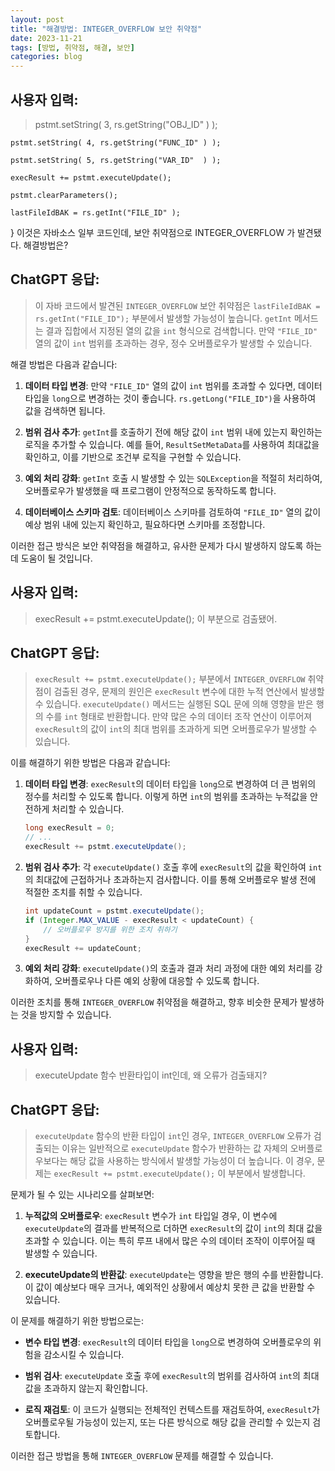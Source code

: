 ```yaml
---
layout: post
title: "해결방법: INTEGER_OVERFLOW 보안 취약점"
date: 2023-11-21
tags: [방법, 취약점, 해결, 보안]
categories: blog
---
```


## 사용자 입력:
> 	pstmt.setString( 3, rs.getString("OBJ_ID"  ) );

	pstmt.setString( 4, rs.getString("FUNC_ID" ) );

	pstmt.setString( 5, rs.getString("VAR_ID"  ) );

	execResult += pstmt.executeUpdate(); 

	pstmt.clearParameters();

	lastFileIdBAK = rs.getInt("FILE_ID" );	

} 이것은 자바소스 일부 코드인데, 보안 취약점으로 INTEGER_OVERFLOW 가 발견됐다. 해결방법은?

## ChatGPT 응답:
> 이 자바 코드에서 발견된 `INTEGER_OVERFLOW` 보안 취약점은 `lastFileIdBAK = rs.getInt("FILE_ID");` 부분에서 발생할 가능성이 높습니다. `getInt` 메서드는 결과 집합에서 지정된 열의 값을 `int` 형식으로 검색합니다. 만약 `"FILE_ID"` 열의 값이 `int` 범위를 초과하는 경우, 정수 오버플로우가 발생할 수 있습니다.

해결 방법은 다음과 같습니다:

1. **데이터 타입 변경**: 만약 `"FILE_ID"` 열의 값이 `int` 범위를 초과할 수 있다면, 데이터 타입을 `long`으로 변경하는 것이 좋습니다. `rs.getLong("FILE_ID")`을 사용하여 값을 검색하면 됩니다.

2. **범위 검사 추가**: `getInt`를 호출하기 전에 해당 값이 `int` 범위 내에 있는지 확인하는 로직을 추가할 수 있습니다. 예를 들어, `ResultSetMetaData`를 사용하여 최대값을 확인하고, 이를 기반으로 조건부 로직을 구현할 수 있습니다.

3. **예외 처리 강화**: `getInt` 호출 시 발생할 수 있는 `SQLException`을 적절히 처리하여, 오버플로우가 발생했을 때 프로그램이 안정적으로 동작하도록 합니다.

4. **데이터베이스 스키마 검토**: 데이터베이스 스키마를 검토하여 `"FILE_ID"` 열의 값이 예상 범위 내에 있는지 확인하고, 필요하다면 스키마를 조정합니다.

이러한 접근 방식은 보안 취약점을 해결하고, 유사한 문제가 다시 발생하지 않도록 하는 데 도움이 될 것입니다.

## 사용자 입력:
> 	execResult += pstmt.executeUpdate();  이 부분으로 검출됐어.

## ChatGPT 응답:
> `execResult += pstmt.executeUpdate();` 부분에서 `INTEGER_OVERFLOW` 취약점이 검출된 경우, 문제의 원인은 `execResult` 변수에 대한 누적 연산에서 발생할 수 있습니다. `executeUpdate()` 메서드는 실행된 SQL 문에 의해 영향을 받은 행의 수를 `int` 형태로 반환합니다. 만약 많은 수의 데이터 조작 연산이 이루어져 `execResult`의 값이 `int`의 최대 범위를 초과하게 되면 오버플로우가 발생할 수 있습니다.

이를 해결하기 위한 방법은 다음과 같습니다:

1. **데이터 타입 변경**: `execResult`의 데이터 타입을 `long`으로 변경하여 더 큰 범위의 정수를 처리할 수 있도록 합니다. 이렇게 하면 `int`의 범위를 초과하는 누적값을 안전하게 처리할 수 있습니다.

   ```java
   long execResult = 0;
   // ...
   execResult += pstmt.executeUpdate();
   ```

2. **범위 검사 추가**: 각 `executeUpdate()` 호출 후에 `execResult`의 값을 확인하여 `int`의 최대값에 근접하거나 초과하는지 검사합니다. 이를 통해 오버플로우 발생 전에 적절한 조치를 취할 수 있습니다.

   ```java
   int updateCount = pstmt.executeUpdate();
   if (Integer.MAX_VALUE - execResult < updateCount) {
       // 오버플로우 방지를 위한 조치 취하기
   }
   execResult += updateCount;
   ```

3. **예외 처리 강화**: `executeUpdate()`의 호출과 결과 처리 과정에 대한 예외 처리를 강화하여, 오버플로우나 다른 예외 상황에 대응할 수 있도록 합니다.

이러한 조치를 통해 `INTEGER_OVERFLOW` 취약점을 해결하고, 향후 비슷한 문제가 발생하는 것을 방지할 수 있습니다.

## 사용자 입력:
> executeUpdate 함수 반환타입이 int인데, 왜 오류가 검출돼지?

## ChatGPT 응답:
> `executeUpdate` 함수의 반환 타입이 `int`인 경우, `INTEGER_OVERFLOW` 오류가 검출되는 이유는 일반적으로 `executeUpdate` 함수가 반환하는 값 자체의 오버플로우보다는 해당 값을 사용하는 방식에서 발생할 가능성이 더 높습니다. 이 경우, 문제는 `execResult += pstmt.executeUpdate();` 이 부분에서 발생합니다.

문제가 될 수 있는 시나리오를 살펴보면:

1. **누적값의 오버플로우**: `execResult` 변수가 `int` 타입일 경우, 이 변수에 `executeUpdate`의 결과를 반복적으로 더하면 `execResult`의 값이 `int`의 최대 값을 초과할 수 있습니다. 이는 특히 루프 내에서 많은 수의 데이터 조작이 이루어질 때 발생할 수 있습니다.

2. **executeUpdate의 반환값**: `executeUpdate`는 영향을 받은 행의 수를 반환합니다. 이 값이 예상보다 매우 크거나, 예외적인 상황에서 예상치 못한 큰 값을 반환할 수 있습니다.

이 문제를 해결하기 위한 방법으로는:

- **변수 타입 변경**: `execResult`의 데이터 타입을 `long`으로 변경하여 오버플로우의 위험을 감소시킬 수 있습니다.

- **범위 검사**: `executeUpdate` 호출 후에 `execResult`의 범위를 검사하여 `int`의 최대값을 초과하지 않는지 확인합니다.

- **로직 재검토**: 이 코드가 실행되는 전체적인 컨텍스트를 재검토하여, `execResult`가 오버플로우될 가능성이 있는지, 또는 다른 방식으로 해당 값을 관리할 수 있는지 검토합니다.

이러한 접근 방법을 통해 `INTEGER_OVERFLOW` 문제를 해결할 수 있습니다.

